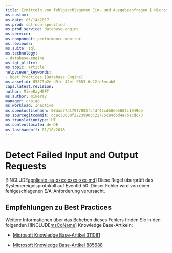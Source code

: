 ```yaml
---
title: Ermitteln von fehlgeschlagenen Ein- und Ausgabeanfragen | Microsoft-Dokumentation
ms.custom: 
ms.date: 03/14/2017
ms.prod: sql-non-specified
ms.prod_service: database-engine
ms.service: 
ms.component: performance-monitor
ms.reviewer: 
ms.suite: sql
ms.technology:
- database-engine
ms.tgt_pltfrm: 
ms.topic: article
helpviewer_keywords:
- Best Practices [Database Engine]
ms.assetid: 85373b2e-d9fe-42ef-9653-6e22fe5ecab0
caps.latest.revision: 
author: MikeRayMSFT
ms.author: mikeray
manager: craigg
ms.workload: Inactive
ms.openlocfilehash: 08dad77a179f7005fc4df45cdb8ee568fc1949de
ms.sourcegitcommit: dcac30038f2223990cc21775c84cbd4e7bacdc73
ms.translationtype: HT
ms.contentlocale: de-DE
ms.lasthandoff: 01/18/2018
---
```

# <a name="detect-failed-input-and-output-requests"></a>Detect Failed Input and Output Requests
[!INCLUDE[appliesto-ss-xxxx-xxxx-xxx-md](../../includes/appliesto-ss-xxxx-xxxx-xxx-md.md)] Diese Regel überprüft das Systemereignisprotokoll auf EventId 50. Dieser Fehler wird von einer fehlgeschlagenen E/A-Anforderung verursacht.  
  
## <a name="best-practices-recommendations"></a>Empfehlungen zu Best Practices  
 Weitere Informationen über das Beheben dieses Fehlers finden Sie in den folgenden [!INCLUDE[msCoName](../../includes/msconame-md.md)] Knowledge Base-Artikeln:  
  
-   [Microsoft Knowledge Base-Artikel 311081](http://go.microsoft.com/fwlink/?linkid=117744)  
  
-   [Microsoft Knowledge Base-Artikel 885688](http://go.microsoft.com/fwlink/?linkid=117745)  
  
  
